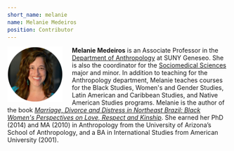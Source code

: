 ```yaml
---
short_name: melanie
name: Melanie Medeiros
position: Contributor
---
```

<img src="/images/medeiros.png" alt="Melanie Medeiros" style="width:25%;float:left;padding-right:1.5em;" />

**Melanie Medeiros** is an Associate Professor in the [Department of Anthropology](https://www.geneseo.edu/anthropology) at SUNY Geneseo. She is also the coordinator for the [Sociomedical Sciences](https://www.geneseo.edu/sociomedical_sciences) major and minor. In addition to teaching for the Anthropology department, Melanie teaches courses for the Black Studies, Women's and Gender Studies, Latin American and Caribbean Studies, and Native American Studies programs. Melanie is the author of the book *[Marriage, Divorce and Distress in Northeast Brazil: Black Women's Perspectives on Love, Respect and Kinship](https://www.rutgersuniversitypress.org/marriage-divorce-and-distress-in-northeast-brazil/9780813588254)*. She earned her PhD (2014) and MA (2010) in Anthropology from the University of Arizona’s School of Anthropology, and a BA in International Studies from American University (2001). 
